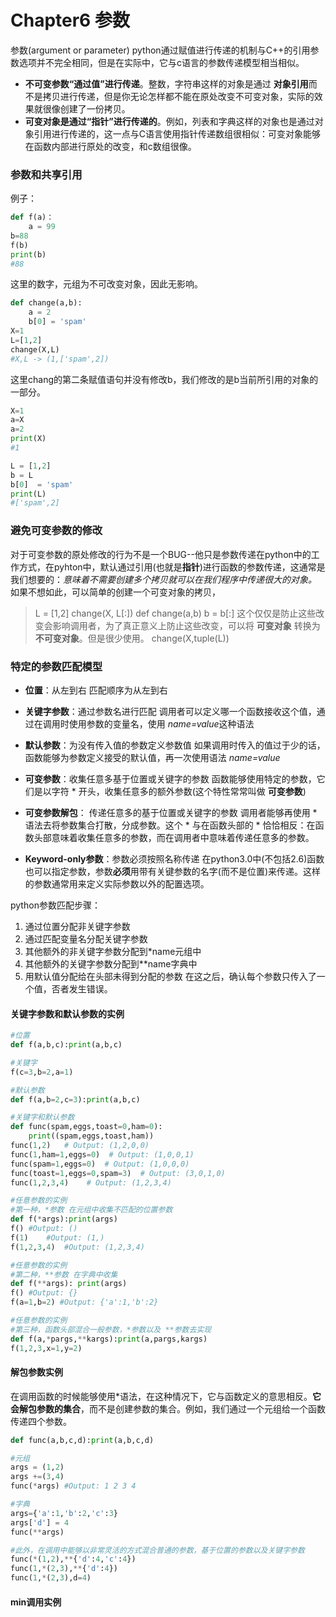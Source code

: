 # Chapter6 参数
参数(argument or parameter)
python通过赋值进行传递的机制与C++的引用参数选项并不完全相同，但是在实际中，它与c语言的参数传递模型相当相似。
* **不可变参数“通过值”进行传递**。整数，字符串这样的对象是通过 **对象引用**而不是拷贝进行传递，但是你无论怎样都不能在原处改变不可变对象，实际的效果就很像创建了一份拷贝。
* **可变对象是通过“指针”进行传递的**。例如，列表和字典这样的对象也是通过对象引用进行传递的，这一点与C语言使用指针传递数组很相似：可变对象能够在函数内部进行原处的改变，和c数组很像。

### 参数和共享引用
例子：
```python
def f(a)：
    a = 99
b=88
f(b)
print(b)
#88
```
这里的数字，元组为不可改变对象，因此无影响。
```python
def change(a,b):
    a = 2
    b[0] = 'spam'
X=1
L=[1,2]
change(X,L)
#X,L -> (1,['spam',2])
```
这里chang的第二条赋值语句并没有修改b，我们修改的是b当前所引用的对象的一部分。
```python
X=1
a=X
a=2
print(X)
#1

L = [1,2]
b = L
b[0]  = 'spam'
print(L)
#['spam',2]
```

### 避免可变参数的修改
对于可变参数的原处修改的行为不是一个BUG--他只是参数传递在python中的工作方式，在pyhton中，默认通过引用(也就是**指针**)进行函数的参数传递，这通常是我们想要的：*意味着不需要创建多个拷贝就可以在我们程序中传递很大的对象。*
如果不想如此，可以简单的创建一个可变对象的拷贝，
> L = [1,2]
> change(X, L[:])
> def change(a,b)
>   b = b[:]
这个仅仅是防止这些改变会影响调用者，为了真正意义上防止这些改变，可以将 **可变对象** 转换为 **不可变对象**。但是很少使用。
> change(X,tuple(L))

### 特定的参数匹配模型
* **位置**：从左到右
    匹配顺序为从左到右

* **关键字参数**：通过参数名进行匹配
    调用者可以定义哪一个函数接收这个值，通过在调用时使用参数的变量名，使用 *name=value*这种语法

* **默认参数**：为没有传入值的参数定义参数值
    如果调用时传入的值过于少的话，函数能够为参数定义接受的默认值，再一次使用语法 *name=value*

* **可变参数**：收集任意多基于位置或关键字的参数
    函数能够使用特定的参数，它们是以字符 \* 开头，收集任意多的额外参数(这个特性常常叫做 **可变参数**)
* **可变参数解包**： 传递任意多的基于位置或关键字的参数
    调用者能够再使用 \* 语法去将参数集合打散，分成参数。这个 \* 与在函数头部的 * 恰恰相反：在函数头部意味着收集任意多的参数，而在调用者中意味着传递任意多的参数。
* **Keyword-only参数**：参数必须按照名称传递
    在python3.0中(不包括2.6)函数也可以指定参数，参数**必须**用带有关键参数的名字(而不是位置)来传递。这样的参数通常用来定义实际参数以外的配置选项。

python参数匹配步骤：
1. 通过位置分配非关键字参数
2. 通过匹配变量名分配关键字参数
3. 其他额外的非关键字参数分配到*name元组中
4. 其他额外的关键字参数分配到**name字典中
5. 用默认值分配给在头部未得到分配的参数
在这之后，确认每个参数只传入了一个值，否者发生错误。

#### 关键字参数和默认参数的实例
```python
#位置
def f(a,b,c):print(a,b,c)

#关键字
f(c=3,b=2,a=1)

#默认参数
def f(a,b=2,c=3):print(a,b,c)

#关键字和默认参数
def func(spam,eggs,toast=0,ham=0):
    print((spam,eggs,toast,ham))
func(1,2)   # Output: (1,2,0,0)
func(1,ham=1,eggs=0)  # Output: (1,0,0,1)
func(spam=1,eggs=0)  # Output: (1,0,0,0)
func(toast=1,eggs=0,spam=3)  # Output: (3,0,1,0)
func(1,2,3,4)    # Output: (1,2,3,4)

#任意参数的实例
#第一种，*参数 在元组中收集不匹配的位置参数
def f(*args):print(args)
f() #Output: ()
f(1)    #Output: (1,)
f(1,2,3,4)  #Output: (1,2,3,4)

#任意参数的实例
#第二种，**参数 在字典中收集
def f(**args): print(args)
f() #Output: {}
f(a=1,b=2) #Output: {'a':1,'b':2}

#任意参数的实例
#第三种，函数头部混合一般参数，*参数以及 **参数去实现
def f(a,*pargs,**kargs):print(a,pargs,kargs)
f(1,2,3,x=1,y=2)
```

#### 解包参数实例
在调用函数的时候能够使用*语法，在这种情况下，它与函数定义的意思相反。**它会解包参数的集合**，而不是创建参数的集合。例如，我们通过一个元组给一个函数传递四个参数。
```python
def func(a,b,c,d):print(a,b,c,d)

#元组
args = (1,2)
args +=(3,4)
func(*args) #Output: 1 2 3 4

#字典
args={'a':1,'b':2,'c':3}
args['d'] = 4
func(**args)

#此外，在调用中能够以非常灵活的方式混合普通的参数，基于位置的参数以及关键字参数
func(*(1,2),**{'d':4,'c':4})
func(1,*(2,3),**{'d':4})
func(1,*(2,3),d=4)
```
#### min调用实例
